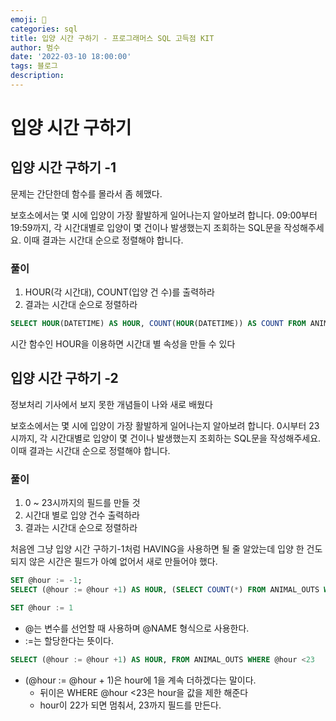 ```yaml
---
emoji: 🏃
categories: sql
title: 입양 시간 구하기 - 프로그래머스 SQL 고득점 KIT
author: 범수
date: '2022-03-10 18:00:00'
tags: 블로그
description:
---
```

<!-- 
튜토리얼, 하우 투 가이드, 설명 ,레퍼런스 
https://documentation.divio.com/tutorials/
-->
# 입양 시간 구하기

## 입양 시간 구하기 -1

문제는 간단한데 함수를 몰라서 좀 헤맸다.

보호소에서는 몇 시에 입양이 가장 활발하게 일어나는지 알아보려 합니다. 09:00부터 19:59까지, 각 시간대별로 입양이 몇 건이나 발생했는지 조회하는 SQL문을 작성해주세요. 이때 결과는 시간대 순으로 정렬해야 합니다.

### 풀이

1. HOUR(각 시간대), COUNT(입양 건 수)를 출력하라
2. 결과는 시간대 순으로 정렬하라

```SQL
SELECT HOUR(DATETIME) AS HOUR, COUNT(HOUR(DATETIME)) AS COUNT FROM ANIMAL_OUTS GROUP BY HOUR(DATETIME) HAVING HOUR>=9 AND HOUR <= 19 ORDER BY HOUR(DATETIME) ASC
```

시간 함수인 HOUR을 이용하면 시간대 별 속성을 만들 수 있다

## 입양 시간 구하기 -2

정보처리 기사에서 보지 못한 개념들이 나와 새로 배웠다

보호소에서는 몇 시에 입양이 가장 활발하게 일어나는지 알아보려 합니다. 0시부터 23시까지, 각 시간대별로 입양이 몇 건이나 발생했는지 조회하는 SQL문을 작성해주세요. 이때 결과는 시간대 순으로 정렬해야 합니다.

### 풀이

1. 0 ~ 23시까지의 필드를 만들 것
2. 시간대 별로 입양 건수 출력하라
3. 결과는 시간대 순으로 정렬하라

처음엔 그냥 입양 시간 구하기-1처럼 HAVING을 사용하면 될 줄 알았는데 입양 한 건도 되지 않은 시간은 필드가 아예 없어서 새로 만들어야 했다.

```SQL
SET @hour := -1;
SELECT (@hour := @hour +1) AS HOUR, (SELECT COUNT(*) FROM ANIMAL_OUTS WHERE HOUR(DATETIME)=@hour) AS COUNT FROM ANIMAL_OUTS WHERE @hour <23
```

```SQL
SET @hour := 1
```

* @는 변수를 선언할 때 사용하며 @NAME 형식으로 사용한다.
* :=는 할당한다는 뜻이다.

```SQL
SELECT (@hour := @hour +1) AS HOUR, FROM ANIMAL_OUTS WHERE @hour <23
```

* (@hour := @hour + 1)은 hour에 1을 계속 더하겠다는 말이다.
  * 뒤이은 WHERE @hour <23은 hour을 값을 제한 해준다
  * hour이 22가 되면 멈춰서, 23까지 필드를 만든다.